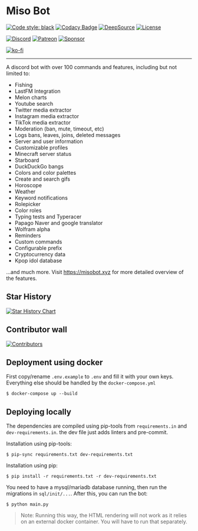 # Miso Bot

[![Code style: black](https://img.shields.io/badge/code%20style-black-000000.svg)](https://github.com/psf/black)
[![Codacy Badge](https://api.codacy.com/project/badge/Grade/84479f7c0f4c44a6aa2ba435e0215436)](https://app.codacy.com/manual/joinemm/miso-bot?utm_source=github.com&utm_medium=referral&utm_content=joinemm/miso-bot&utm_campaign=Badge_Grade_Dashboard)
[![DeepSource](https://deepsource.io/gh/joinemm/miso-bot.svg/?label=active+issues&show_trend=true&token=0E1BBh1I4k_HkqRvfRy86yMc)](https://deepsource.io/gh/joinemm/miso-bot/?ref=repository-badge)
[![License](https://img.shields.io/github/license/joinemm/miso-bot)](https://img.shields.io/github/license/joinemm/miso-bot)

[![Discord](https://img.shields.io/discord/652904322706833409.svg?label=&logo=discord&logoColor=ffffff&color=7389D8&labelColor=6A7EC2)](https://discord.gg/RzDW3Ne)
[![Patreon](https://img.shields.io/badge/Patreon-donate-orange.svg)](https://www.patreon.com/joinemm)
[![Sponsor](https://img.shields.io/github/sponsors/joinemm?color=%23db61a2)](https://github.com/sponsors/joinemm)

[![ko-fi](https://ko-fi.com/img/githubbutton_sm.svg)](https://ko-fi.com/B0B824LWC)


* * *

A discord bot with over 100 commands and features, including but not limited to:

-   Fishing
-   LastFM Integration
-   Melon charts
-   Youtube search
-   Twitter media extractor
-   Instagram media extractor
-   TikTok media extractor
-   Moderation (ban, mute, timeout, etc)
-   Logs bans, leaves, joins, deleted messages
-   Server and user information
-   Customizable profiles
-   Minecraft server status
-   Starboard
-   DuckDuckGo bangs
-   Colors and color palettes
-   Create and search gifs
-   Horoscope
-   Weather
-   Keyword notifications
-   Rolepicker
-   Color roles
-   Typing tests and Typeracer
-   Papago Naver and google translator
-   Wolfram alpha
-   Reminders
-   Custom commands
-   Configurable prefix
-   Cryptocurrency data
-   Kpop idol database

...and much more. Visit <https://misobot.xyz> for more detailed overview of the features.

## Star History

[![Star History Chart](https://api.star-history.com/svg?repos=joinemm/miso-bot&type=Date)](https://star-history.com/#joinemm/miso-bot&Date)

## Contributor wall

[![Contributors](https://contrib.rocks/image?repo=joinemm/miso-bot)](https://github.com/joinemm/miso-bot/graphs/contributors)

## Deployment using docker

First copy/rename `.env.example` to `.env` and fill it with your own keys.
Everything else should be handled by the `docker-compose.yml`

    $ docker-compose up --build

## Deploying locally

The dependencies are compiled using pip-tools from `requirements.in` and `dev-requirements.in`. the dev file just adds linters and pre-commit.

Installation using pip-tools:

    $ pip-sync requirements.txt dev-requirements.txt

Installation using pip:

    $ pip install -r requirements.txt -r dev-requirements.txt

You need to have a mysql/mariadb database running, then run the migrations in `sql/init/...`. After this, you can run the bot:

    $ python main.py

> Note: Running this way, the HTML rendering will not work as it relies on an external docker container. You will have to run that separately.



